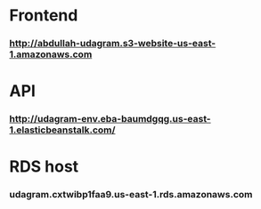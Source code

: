 # Frontend
### http://abdullah-udagram.s3-website-us-east-1.amazonaws.com

# API
### http://udagram-env.eba-baumdgqg.us-east-1.elasticbeanstalk.com/

# RDS host
### udagram.cxtwibp1faa9.us-east-1.rds.amazonaws.com